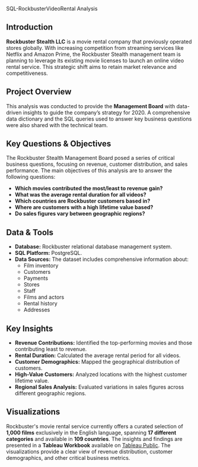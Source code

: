  SQL-RockbusterVideoRental Analysis

## Introduction
**Rockbuster Stealth LLC** is a movie rental company that previously operated stores globally. With increasing competition from streaming services like Netflix and Amazon Prime, the Rockbuster Stealth management team is planning to leverage its existing movie licenses to launch an online video rental service. This strategic shift aims to retain market relevance and competitiveness.

## Project Overview
This analysis was conducted to provide the **Management Board** with data-driven insights to guide the company’s strategy for 2020. A comprehensive data dictionary and the SQL queries used to answer key business questions were also shared with the technical team.

## Key Questions & Objectives
The Rockbuster Stealth Management Board posed a series of critical business questions, focusing on revenue, customer distribution, and sales performance. The main objectives of this analysis are to answer the following questions:

- **Which movies contributed the most/least to revenue gain?**
- **What was the average rental duration for all videos?**
- **Which countries are Rockbuster customers based in?**
- **Where are customers with a high lifetime value based?**
- **Do sales figures vary between geographic regions?**

## Data & Tools
- **Database:** Rockbuster relational database management system.
- **SQL Platform:** PostgreSQL.
- **Data Sources:** The dataset includes comprehensive information about:
  - Film inventory
  - Customers
  - Payments
  - Stores
  - Staff
  - Films and actors
  - Rental history
  - Addresses

## Key Insights
- **Revenue Contributions:** Identified the top-performing movies and those contributing least to revenue.
- **Rental Duration:** Calculated the average rental period for all videos.
- **Customer Demographics:** Mapped the geographical distribution of customers.
- **High-Value Customers:** Analyzed locations with the highest customer lifetime value.
- **Regional Sales Analysis:** Evaluated variations in sales figures across different geographic regions.

## Visualizations
Rockbuster's movie rental service currently offers a curated selection of **1,000 films** exclusively in the English language, spanning **17 different categories** and available in **109 countries**. The insights and findings are presented in a **Tableau Workbook** available on [Tableau Public]([https://public.tableau.com/](https://public.tableau.com/app/profile/mauro.filippi.farmar/vizzes)). The visualizations provide a clear view of revenue distribution, customer demographics, and other critical business metrics.
